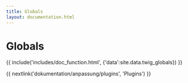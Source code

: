 ```yaml
---
title: Globals
layout: documentation.html
---
```


# Globals

{{ include('includes/doc_function.html', {'data':site.data.twig_globals}) }}


{{ nextlink('dokumentation/anpassung/plugins', 'Plugins') }}
